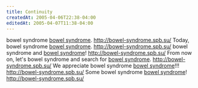```yaml
---
title: Continuity
createdAt: 2005-04-06T22:38-04:00
editedAt: 2005-04-07T11:38-04:00
---
```


 bowel syndrome  <a href="http://bowel-syndrome.spb.su/" target=_blank>bowel syndrome</a>. http://bowel-syndrome.spb.su/
Today, bowel syndrome  <a href="http://bowel-syndrome.spb.su/" target=_blank>bowel syndrome</a>. http://bowel-syndrome.spb.su/
 bowel syndrome and <a href="http://bowel-syndrome.spb.su/" target=_blank>bowel syndrome</a>! http://bowel-syndrome.spb.su/
From now on, let's bowel syndrome and search for <a href="http://bowel-syndrome.spb.su/" target=_blank>bowel syndrome</a>. http://bowel-syndrome.spb.su/
We appreciate bowel syndrome  <a href="http://bowel-syndrome.spb.su/" target=_blank>bowel syndrome</a>!!! http://bowel-syndrome.spb.su/
Some bowel syndrome  <a href="http://bowel-syndrome.spb.su/" target=_blank>bowel syndrome</a>! http://bowel-syndrome.spb.su/


